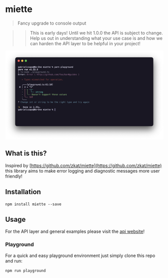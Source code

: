 # miette

> Fancy upgrade to console output

> > This is early days! Until we hit 1.0.0 the API is subject to change. Help us out in understanding what your use case is and how we can harden the API layer to be helpful in your project!

![Example screenshot](website/static/img/screenshot.png)

## What is this?

Inspired by [https://github.com/zkat/miette](https://github.com/zkat/miette) this library aims to make error logging and diagnostic messages more user friendly!

## Installation

```
npm install miette --save
```

## Usage

For the API layer and general examples please visit the [api website](https://gabrielcsapo.github.io/miette)!

### Playground

For a quick and easy playground environment just simply clone this repo and run:

```
npm run playground
```
